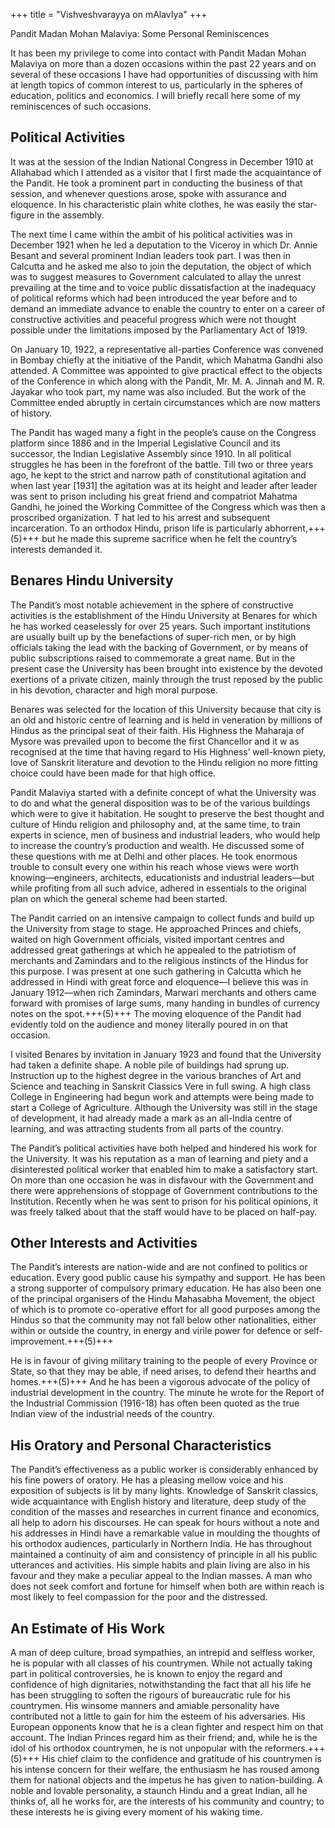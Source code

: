 +++
title = "Vishveshvarayya on mAlavIya"
+++

Pandit Madan Mohan Malaviya: Some Personal Reminiscences

It has been my privilege to come into contact with Pandit Madan Mohan Malaviya on more than a dozen occasions within the past 22 years and on several of these occasions I have had opportunities of discussing with him at length topics of common interest to us, particularly in the spheres of education, politics and economics. I will briefly recall here some of my reminiscences of such occasions.

## Political Activities
It was at the session of the Indian National Congress in December 1910 at Allahabad which I attended as a visitor that I first made the acquaintance of the Pandit. He took a prominent part in conducting the business of that session, and whenever questions arose, spoke with assurance and eloquence. In his characteristic plain white clothes, he was easily the star-figure in the assembly.

The next time I came within the ambit of his political activities was in December 1921 when he led a deputation to the Viceroy in which Dr. Annie Besant and several prominent Indian leaders took part. I was then in Calcutta and he asked me also to join the deputation, the object of which was to suggest measures to Government calculated to allay the unrest prevailing at the time and to voice public dissatisfaction at the inadequacy of political reforms which had been introduced the year before and to demand an immediate advance to enable the country to enter on a career of constructive activities and peaceful progress which were not thought possible under the limitations imposed by the Parliamentary Act of 1919.


On January 10, 1922, a representative all-parties Conference was convened in Bombay chiefly at the initiative of the Pandit, which Mahatma Gandhi also attended. A Committee was appointed to give practical effect to the objects of the Conference in which along with the Pandit, Mr. M. A. Jinnah and M. R. Jayakar who took part, my name was also included. But the work of the Committee ended abruptly in certain circumstances which are now matters of history.

The Pandit has waged many a fight in the people’s cause on the Congress platform since 1886 and in the Imperial Legislative Council and its successor, the Indian Legislative Assembly since 1910. In all political struggles he has been in the forefront of the battle. Till two or three years ago, he kept to the strict and narrow path of constitutional agitation and when last year [1931] the agitation was at its height and leader after leader was sent to prison including his great friend and compatriot Mahatma Gandhi, he joined the Working Committee of the Congress which was then a proscribed organization. T hat led to his arrest and subsequent incarceration. To an orthodox Hindu, prison life is particularly abhorrent,+++(5)+++ but he made this supreme sacrifice when he felt the country’s interests demanded it.

## Benares Hindu University
The Pandit’s most notable achievement in the sphere of constructive activities is the establishment of the Hindu University at Benares for which he has worked ceaselessly for over 25 years. Such important institutions are usually built up by the benefactions of super-rich men, or by high officials taking the lead with the backing of Government, or by means of public subscriptions raised to commemorate a great name. But in the present case the University has been brought into existence by the devoted exertions of a private citizen, mainly through the trust reposed by the public in his devotion, character and high moral purpose.

Benares was selected for the location of this University because that city is an old and historic centre of learning and is held in veneration by millions of Hindus as the principal seat of their faith. His Highness the Maharaja of Mysore was prevailed upon to become the first Chancellor and it w as recognised at the time that having regard to His Highness’ well-known piety, love of Sanskrit literature and devotion to the Hindu religion no more fitting choice could have been made for that high office.


Pandit Malaviya started with a definite concept of what the University was to do and what the general disposition was to be of the various buildings which were to give it habitation. He sought to preserve the best thought and culture of Hindu religion and philosophy and, at the same time, to train experts in science, men of business and industrial leaders, who would help to increase the country’s production and wealth. He discussed some of these questions with me at Delhi and other places. He took enormous trouble to consult every one within his reach whose views were worth knowing—engineers, architects, educationists and industrial leaders—but while profiting from all such advice, adhered in essentials to the original plan on which the general scheme had been started.

The Pandit carried on an intensive campaign to collect funds and build up the University from stage to stage. He approached Princes and chiefs, waited on high Government officials, visited important centres and addressed great gatherings at which he appealed to the patriotism of merchants and Zamindars and to the religious instincts of the Hindus for this purpose. I was present at one such gathering in Calcutta which he addressed in Hindi with great force and eloquence—I believe this was in January 1912—when rich Zamindars, Marwari merchants and others came forward with promises of large sums, many handing in bundles of currency notes on the spot.+++(5)+++ The moving eloquence of the Pandit had evidently told on the audience and money literally poured in on that occasion.

I visited Benares by invitation in January 1923 and found that the University had taken a definite shape. A noble pile of buildings had sprung up. Instruction up to the highest degree in the various branches of Art and Science and teaching in Sanskrit Classics Vere in full swing. A high class College in Engineering had begun work and attempts were being made to start a College of Agriculture. Although the University was still in the stage of development, it had already made a mark as an all-India centre of learning, and was attracting students from all parts of the country.

The Pandit’s political activities have both helped and hindered his work for the University. It was his reputation as a man of learning and piety and a disinterested political worker that enabled him to make a satisfactory start. On more than one occasion he was in disfavour with the Government and there were apprehensions of stoppage of Government contributions to the Institution. Recently when he was sent to prison for his political opinions, it was freely talked about that the staff would have to be placed on half-pay.

## Other Interests and Activities
The Pandit’s interests are nation-wide and are not confined to politics or education. Every good public cause his sympathy and support. He has been a strong supporter of compulsory primary education. He has also been one of the principal organisers of the Hindu Mahasabha Movement, the object of which is to promote co-operative effort for all good purposes among the Hindus so that the community may not fall below other nationalities, either within or outside the country, in energy and virile power for defence or self-improvement.+++(5)+++

He is in favour of giving military training to the people of every Province or State, so that they may be able, if need arises, to defend their hearths and homes.+++(5)+++ And he has been a vigorous advocate of the policy of industrial development in the country. The minute he wrote for the Report of the Industrial Commission (1916-18) has often been quoted as the true Indian view of the industrial needs of the country.

## His Oratory and Personal Characteristics
The Pandit’s effectiveness as a public worker is considerably enhanced by his fine powers of oratory. He has a pleasing mellow voice and his exposition of subjects is lit by many lights. Knowledge of Sanskrit classics, wide acquaintance with English history and literature, deep study of the condition of the masses and researches in current finance and economics, all help to adorn his discourses. He can speak for hours without a note and his addresses in Hindi have a remarkable value in moulding the thoughts of his orthodox audiences, particularly in Northern India. He has throughout maintained a continuity of aim and consistency of principle in all his public utterances and activities. His simple habits and plain living are also in his favour and they make a peculiar appeal to the Indian masses. A man who does not seek comfort and fortune for himself when both are within reach is most likely to feel compassion for the poor and the distressed.


## An Estimate of His Work
A man of deep culture, broad sympathies, an intrepid and selfless worker, he is popular with all classes of his countrymen. While not actually taking part in political controversies, he is known to enjoy the regard and confidence of high dignitaries, notwithstanding the fact that all his life he has been struggling to soften the rigours of bureaucratic rule for his countrymen. His winsome manners and amiable personality have contributed not a little to gain for him the esteem of his adversaries. His European opponents know that he is a clean fighter and respect him on that account. The Indian Princes regard him as their friend; and, while he is the idol of his orthodox countrymen, he is not unpopular with the reformers.+++(5)+++ His chief claim to the confidence and gratitude of his countrymen is his intense concern for their welfare, the enthusiasm he has roused among them for national objects and the impetus he has given to nation-building. A noble and lovable personality, a staunch Hindu and a great Indian, all he thinks of, all he works for, are the interests of his community and country; to these interests he is giving every moment of his waking time.